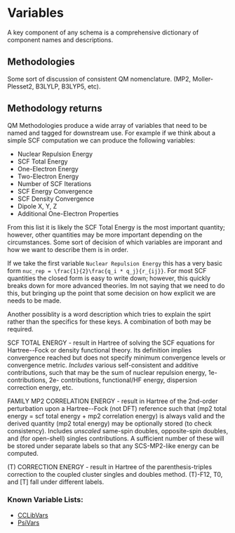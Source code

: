 # Variables

A key component of any schema is a comprehensive dictionary of component names and descriptions. 

## Methodologies

Some sort of discussion of consistent QM nomenclature. (MP2, Moller-Plesset2, B3LYLP, B3LYP5, etc).

## Methodology returns

QM Methodologies produce a wide array of variables that need to be named and
tagged for downstream use. For example if we think about a simple SCF
computation we can produce the following variables:

 - Nuclear Repulsion Energy
 - SCF Total Energy
 - One-Electron Energy
 - Two-Electron Energy
 - Number of SCF Iterations
 - SCF Energy Convergence
 - SCF Density Convergence
 - Dipole X, Y, Z
 - Additional One-Electron Properties
 
From this list it is likely the SCF Total Energy is the most important
quantity; however, other quantities may be more important depending on the
circumstances. Some sort of decision of which variables are imporant and how we
want to describe them is in order.
 
If we take the first variable `Nuclear Repulsion Energy` this has a very basic
form `nuc_rep = \frac{1}{2}\frac{q_i * q_j}{r_{ij}}`. For most SCF quantities
the closed form is easy to write down; however, this quickly breaks down for
more advanced theories. Im not saying that we need to do this, but bringing up
the point that some decision on how explicit we are needs to be made.

Another possiblity is a word description which tries to explain the spirt
rather than the specifics for these keys. A combination of both may be
required.

SCF TOTAL ENERGY - result in Hartree of solving the SCF equations for
Hartree--Fock or density functional theory. Its definition implies convergence
reached but does not specify minimum convergence levels or convergence metric.
_Includes_ various self-consistent and additive contributions, such that may be
the sum of nuclear repulsion energy, 1e- contributions, 2e- contributions,
functional/HF energy, dispersion correction energy, etc.

FAMILY MP2 CORRELATION ENERGY - result in Hartree of the 2nd-order perturbation
upon a Hartree--Fock (not DFT) reference such that (mp2 total energy = scf
total energy + mp2 correlation energy) is always valid and the derived quantity
(mp2 total energy) may be optionally stored (to check consistency). Includes
_unscaled_ same-spin doubles, opposite-spin doubles, and (for open-shell)
singles contributions. A sufficient number of these will be stored under
separate labels so that any SCS-MP2-like energy can be computed.

(T) CORRECTION ENERGY - result in Hartree of the parenthesis-triples correction
to the coupled cluster singles and doubles method. (T)-F12, T0, and [T] fall
under different labels.

### Known Variable Lists:
 - [CCLibVars](http://cclib.github.io/data_notes.html)
 - [PsiVars](http://psicode.org/psi4manual/master/glossary_psivariables.html)
